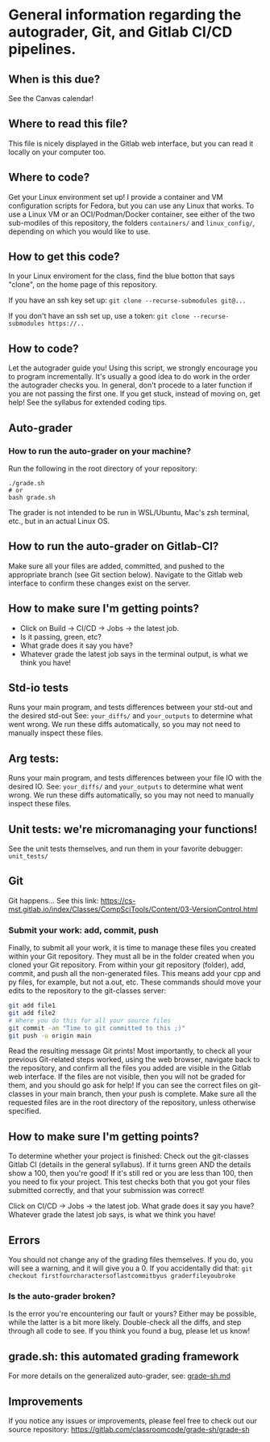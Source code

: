 # General information regarding the autograder, Git, and Gitlab CI/CD pipelines.

## When is this due?
See the Canvas calendar!

## Where to read this file?
This file is nicely displayed in the Gitlab web interface, 
but you can read it locally on your computer too.

## Where to code?
Get your Linux environment set up!
I provide a container and VM configuration scripts for Fedora, 
but you can use any Linux that works.
To use a Linux VM or an OCI/Podman/Docker container, 
see either of the two sub-modiles of this repository, 
the folders `containers/` and `linux_config/`,
depending on which you would like to use.

## How to get this code?
In your Linux enviroment for the class,
find the blue botton that says "clone",
on the home page of this repository.

If you have an ssh key set up:
`git clone --recurse-submodules git@...`

If you don't have an ssh set up, use a token:
`git clone --recurse-submodules https://..`

## How to code?
Let the autograder guide you! 
Using this script, we strongly encourage you to program incrementally. 
It's usually a good idea to do work in the order the autograder checks you.
In general, don't procede to a later function if you are not passing the first one.
If you get stuck, instead of moving on, get help!
See the syllabus for extended coding tips.

## Auto-grader

### How to run the auto-grader on your machine?
Run the following in the root directory of your repository:
```
./grade.sh
# or
bash grade.sh
```
The grader is not intended to be run in WSL/Ubuntu, Mac's zsh terminal, etc.,
but in an actual Linux OS.

## How to run the auto-grader on Gitlab-CI?
Make sure all your files are added, committed, and pushed to the appropriate branch (see Git section below).
Navigate to the Gitlab web interface to confirm these changes exist on the server.

## How to make sure I'm getting points?
* Click on Build -> CI/CD -> Jobs -> the latest job.
* Is it passing, green, etc? 
* What grade does it say you have?
* Whatever grade the latest job says in the terminal output, is what we think you have!

## Std-io tests
Runs your main program, and tests differences between your std-out and the desired std-out
See: `your_diffs/` and `your_outputs` to determine what went wrong. 
We run these diffs automatically, so you may not need to manually inspect these files.

## Arg tests: 
Runs your main program, and tests differences between your file IO with the desired IO.
See: `your_diffs/` and `your_outputs` to determine what went wrong. 
We run these diffs automatically, so you may not need to manually inspect these files.

## Unit tests: we're micromanaging your functions!
See the unit tests themselves, and run them in your favorite debugger:
`unit_tests/`

## Git
Git happens... See this link:
<https://cs-mst.gitlab.io/index/Classes/CompSciTools/Content/03-VersionControl.html>

### Submit your work: add, commit, push
Finally, to submit all your work, 
it is time to manage these files you created within your Git repository.
They must all be in the folder created when you cloned your Git repository.
From within your git repository (folder), add, commit, and push all the non-generated files. 
This means add your cpp and py files, for example, but not a.out, etc.
These commands should move your edits to the repository to the git-classes server:
```sh
git add file1
git add file2
# Where you do this for all your source files
git commit -am "Time to git committed to this ;)"
git push -u origin main
```
Read the resulting message Git prints!
Most importantly, to check all your previous Git-related steps worked,
using the web browser, navigate back to the repository,
and confirm all the files you added are visible in the Gitlab web interface.
If the files are not visible,
then you will not be graded for them,
and you should go ask for help!
If you can see the correct files on git-classes in your main branch,
then your push is complete.
Make sure all the requested files are in the root directory of the repository,
unless otherwise specified.

## How to make sure I'm getting points?
To determine whether your project is finished:
Check out the git-classes Gitlab CI (details in the general syllabus). 
If it turns green AND the details show a 100,
then you're good! 
If it's still red or you are less than 100,
then you need to fix your project.
This test checks both that you got your files submitted correctly,
and that your submission was correct!

Click on CI/CD -> Jobs -> the latest job.
What grade does it say you have?
Whatever grade the latest job says,
is what we think you have!

## Errors
You should not change any of the grading files themselves. 
If you do, you will see a warning, and it will give you a 0.
If you accidentally did that:
`git checkout firstfourcharactersoflastcommitbyus graderfileyoubroke`

### Is the auto-grader broken?
Is the error you're encountering our fault or yours?
Either may be possible, while the latter is a bit more likely.
Double-check all the diffs, and step through all code to see.
If you think you found a bug, please let us know!

## grade.sh: this automated grading framework
For more details on the generalized auto-grader, see:
[grade-sh.md](grade-sh.md)

## Improvements
If you notice any issues or improvements, 
please feel free to check out our source repository:
<https://gitlab.com/classroomcode/grade-sh/grade-sh>
